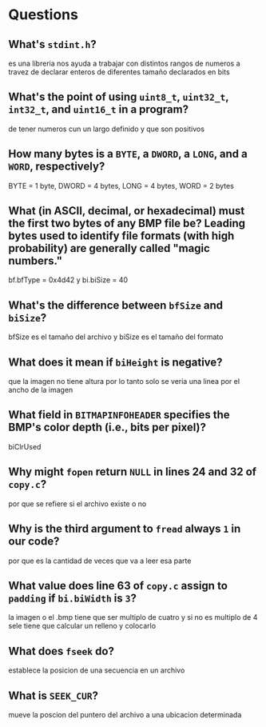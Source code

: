 # Questions

## What's `stdint.h`?

es una libreria nos ayuda a trabajar con distintos rangos de numeros a travez de declarar enteros de diferentes tamaño declarados en bits

## What's the point of using `uint8_t`, `uint32_t`, `int32_t`, and `uint16_t` in a program?

de tener numeros cun un largo definido y que son positivos

## How many bytes is a `BYTE`, a `DWORD`, a `LONG`, and a `WORD`, respectively?

BYTE = 1 byte, DWORD = 4 bytes, LONG = 4 bytes, WORD = 2 bytes

## What (in ASCII, decimal, or hexadecimal) must the first two bytes of any BMP file be? Leading bytes used to identify file formats (with high probability) are generally called "magic numbers."

bf.bfType = 0x4d42 y bi.biSize = 40

## What's the difference between `bfSize` and `biSize`?

bfSize es el tamaño del archivo y biSize es el tamaño del formato

## What does it mean if `biHeight` is negative?

que la imagen no tiene altura por lo tanto solo se veria una linea por el ancho de la imagen

## What field in `BITMAPINFOHEADER` specifies the BMP's color depth (i.e., bits per pixel)?

biClrUsed

## Why might `fopen` return `NULL` in lines 24 and 32 of `copy.c`?

por que se refiere si el archivo existe o no

## Why is the third argument to `fread` always `1` in our code?

por que es la cantidad de veces que va a leer esa parte

## What value does line 63 of `copy.c` assign to `padding` if `bi.biWidth` is `3`?

la imagen o el .bmp tiene que ser multiplo de cuatro y si no es multiplo de 4 sele tiene que calcular un relleno
y colocarlo

## What does `fseek` do?

establece la posicion de una secuencia en un archivo

## What is `SEEK_CUR`?

mueve la poscion del puntero del archivo a una ubicacion determinada
